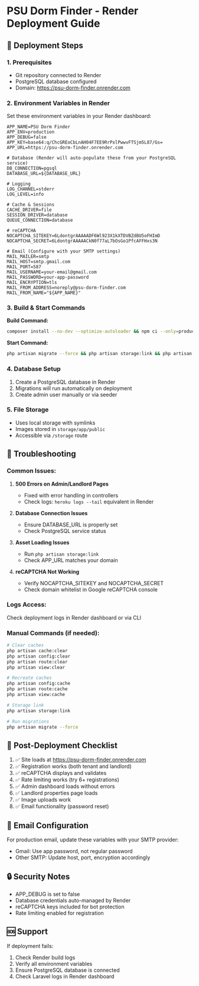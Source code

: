 # PSU Dorm Finder - Render Deployment Guide

## 🚀 Deployment Steps

### 1. Prerequisites
- Git repository connected to Render
- PostgreSQL database configured
- Domain: https://psu-dorm-finder.onrender.com

### 2. Environment Variables in Render
Set these environment variables in your Render dashboard:

```env
APP_NAME=PSU Dorm Finder
APP_ENV=production
APP_DEBUG=false
APP_KEY=base64:q/ChcGREoCbLnAH04F7EE9RrPxlPwwvFTSjm5L87/Gs=
APP_URL=https://psu-dorm-finder.onrender.com

# Database (Render will auto-populate these from your PostgreSQL service)
DB_CONNECTION=pgsql
DATABASE_URL=${DATABASE_URL}

# Logging
LOG_CHANNEL=stderr
LOG_LEVEL=info

# Cache & Sessions
CACHE_DRIVER=file
SESSION_DRIVER=database
QUEUE_CONNECTION=database

# reCAPTCHA
NOCAPTCHA_SITEKEY=6LdontgrAAAAADF6Wl923X1kXTDVBZdBU5oFHImD
NOCAPTCHA_SECRET=6LdontgrAAAAACkN0f77aL7bOsGo1PfcAFFHxs3N

# Email (Configure with your SMTP settings)
MAIL_MAILER=smtp
MAIL_HOST=smtp.gmail.com
MAIL_PORT=587
MAIL_USERNAME=your-email@gmail.com
MAIL_PASSWORD=your-app-password
MAIL_ENCRYPTION=tls
MAIL_FROM_ADDRESS=noreply@psu-dorm-finder.com
MAIL_FROM_NAME="${APP_NAME}"
```

### 3. Build & Start Commands

**Build Command:**
```bash
composer install --no-dev --optimize-autoloader && npm ci --only=production && npm run build && php artisan config:cache && php artisan route:cache && php artisan view:cache
```

**Start Command:**
```bash
php artisan migrate --force && php artisan storage:link && php artisan serve --host=0.0.0.0 --port=$PORT
```

### 4. Database Setup
1. Create a PostgreSQL database in Render
2. Migrations will run automatically on deployment
3. Create admin user manually or via seeder

### 5. File Storage
- Uses local storage with symlinks
- Images stored in `storage/app/public`
- Accessible via `/storage` route

## 🔧 Troubleshooting

### Common Issues:

1. **500 Errors on Admin/Landlord Pages**
   - Fixed with error handling in controllers
   - Check logs: `heroku logs --tail` equivalent in Render

2. **Database Connection Issues**
   - Ensure DATABASE_URL is properly set
   - Check PostgreSQL service status

3. **Asset Loading Issues**
   - Run `php artisan storage:link`
   - Check APP_URL matches your domain

4. **reCAPTCHA Not Working**
   - Verify NOCAPTCHA_SITEKEY and NOCAPTCHA_SECRET
   - Check domain whitelist in Google reCAPTCHA console

### Logs Access:
Check deployment logs in Render dashboard or via CLI

### Manual Commands (if needed):
```bash
# Clear caches
php artisan cache:clear
php artisan config:clear
php artisan route:clear
php artisan view:clear

# Recreate caches
php artisan config:cache
php artisan route:cache
php artisan view:cache

# Storage link
php artisan storage:link

# Run migrations
php artisan migrate --force
```

## 🎯 Post-Deployment Checklist

1. ✅ Site loads at https://psu-dorm-finder.onrender.com
2. ✅ Registration works (both tenant and landlord)
3. ✅ reCAPTCHA displays and validates
4. ✅ Rate limiting works (try 6+ registrations)
5. ✅ Admin dashboard loads without errors
6. ✅ Landlord properties page loads
7. ✅ Image uploads work
8. ✅ Email functionality (password reset)

## 📧 Email Configuration

For production email, update these variables with your SMTP provider:
- Gmail: Use app password, not regular password
- Other SMTP: Update host, port, encryption accordingly

## 🔒 Security Notes

- APP_DEBUG is set to false
- Database credentials auto-managed by Render
- reCAPTCHA keys included for bot protection
- Rate limiting enabled for registration

## 🆘 Support

If deployment fails:
1. Check Render build logs
2. Verify all environment variables
3. Ensure PostgreSQL database is connected
4. Check Laravel logs in Render dashboard